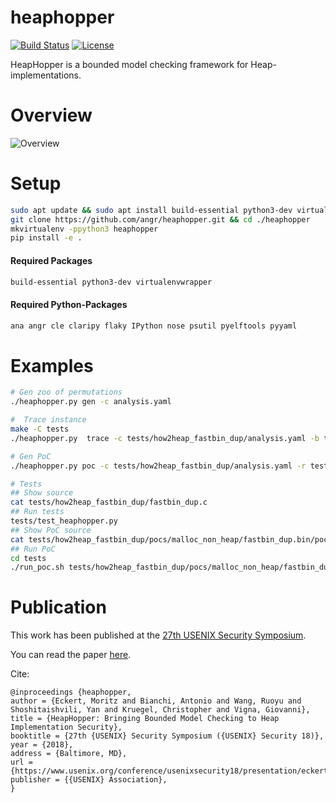 heaphopper
===

[![Build Status](https://travis-ci.org/angr/heaphopper.svg?branch=master)](https://travis-ci.org/angr/heaphopper)
[![License](https://img.shields.io/github/license/angr/angr.svg)](https://github.com/angr/heaphopper/blob/master/LICENSE)

HeapHopper is a bounded model checking framework for Heap-implementations.

# Overview

![Overview](overview.png)

# Setup

``` bash
sudo apt update && sudo apt install build-essential python3-dev virtualenvwrapper
git clone https://github.com/angr/heaphopper.git && cd ./heaphopper
mkvirtualenv -ppython3 heaphopper
pip install -e .
```

#### Required Packages
``` bash
build-essential python3-dev virtualenvwrapper
```

#### Required Python-Packages
``` bash
ana angr cle claripy flaky IPython nose psutil pyelftools pyyaml
```

# Examples

``` bash
# Gen zoo of permutations
./heaphopper.py gen -c analysis.yaml

#  Trace instance
make -C tests
./heaphopper.py  trace -c tests/how2heap_fastbin_dup/analysis.yaml -b tests/how2heap_fastbin_dup/fastbin_dup.bin

# Gen PoC
./heaphopper.py poc -c tests/how2heap_fastbin_dup/analysis.yaml -r tests/how2heap_fastbin_dup/fastbin_dup.bin-result.yaml -d tests/how2heap_fastbin_dup/fastbin_dup.bin-desc.yaml -s tests/how2heap_fastbin_dup/fastbin_dup.c -b tests/how2heap_fastbin_dup/fastbin_dup.bin

# Tests
## Show source
cat tests/how2heap_fastbin_dup/fastbin_dup.c
## Run tests
tests/test_heaphopper.py
## Show PoC source
cat tests/how2heap_fastbin_dup/pocs/malloc_non_heap/fastbin_dup.bin/poc_0_0.c
## Run PoC
cd tests
./run_poc.sh tests/how2heap_fastbin_dup/pocs/malloc_non_heap/fastbin_dup.bin/bin/poc_0_0.bin
```

# Publication
This work has been published at the [27th USENIX Security Symposium](https://www.usenix.org/conference/usenixsecurity18/presentation/eckert).

You can read the paper [here](https://seclab.cs.ucsb.edu/media/uploads/papers/sec2018-heap-hopper.pdf).

Cite:
```
@inproceedings {heaphopper,
author = {Eckert, Moritz and Bianchi, Antonio and Wang, Ruoyu and Shoshitaishvili, Yan and Kruegel, Christopher and Vigna, Giovanni},
title = {HeapHopper: Bringing Bounded Model Checking to Heap Implementation Security},
booktitle = {27th {USENIX} Security Symposium ({USENIX} Security 18)},
year = {2018},
address = {Baltimore, MD},
url = {https://www.usenix.org/conference/usenixsecurity18/presentation/eckert},
publisher = {{USENIX} Association},
}
```
